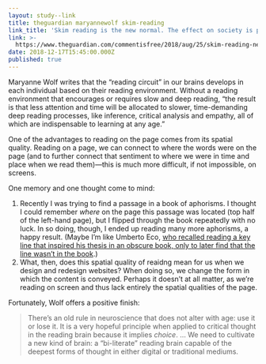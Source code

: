 ```yaml
---
layout: study--link
title: theguardian maryannewolf skim-reading
link_title: 'Skim reading is the new normal. The effect on society is profound '
link: >-
  https://www.theguardian.com/commentisfree/2018/aug/25/skim-reading-new-normal-maryanne-wolf
date: 2018-12-17T15:45:00.000Z
published: true
---
```

Maryanne Wolf writes that the “reading circuit” in our brains develops in each individual based on their reading environment. Without a reading environment that encourages or requires slow and deep reading, “the result is that less attention and time will be allocated to slower, time-demanding deep reading processes, like inference, critical analysis and empathy, all of which are indispensable to learning at any age.”

One of the advantages to reading on the page comes from its spatial quality. Reading on a page, we can connect to where the words were on the page (and to further connect that sentiment to where we were in time and place when we read them)—this is much more difficult, if not impossible, on screens.

One memory and one thought come to mind:

1. Recently I was trying to find a passage in a book of aphorisms. I thought I could remember _where_ on the page this passage was located (top half of the left-hand page), but I flipped through the book repeatedly with no luck. In so doing, though, I ended up reading many more aphorisms, a happy result. (Maybe I’m like Umberto Eco, [who recalled reading a key line that inspired his thesis in an obscure book, only to later find that the line wasn’t in the book](https://www.theguardian.com/lifeandstyle/2015/jun/26/umberto-eco-antilibrary-oliver-burkeman).)
2. What, then, does this spatial quality of reaidng mean for us when we design and redesign websites? When doing so, we change the form in which the content is conveyed. Perhaps it doesn’t at all matter, as we’re reading on screen and thus lack entirely the spatial qualities of the page.

Fortunately, Wolf offers a positive finish:

> There’s an old rule in neuroscience that does not alter with age: use it or lose it. It is a very hopeful principle when applied to critical thought in the reading brain because it implies _choice_. … We need to cultivate a new kind of brain: a “bi-literate” reading brain capable of the deepest forms of thought in either digital or traditional mediums.
